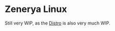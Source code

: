 # Zenerya Linux
Still very WIP, as the [Distro](https://github.com/Zeneyra-Linux) is also very much WIP.
